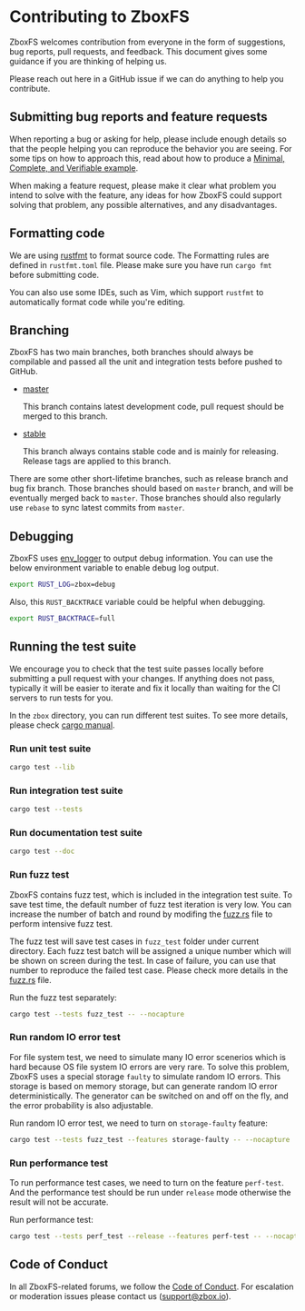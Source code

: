 # Contributing to ZboxFS

ZboxFS welcomes contribution from everyone in the form of suggestions, bug
reports, pull requests, and feedback. This document gives some guidance if you
are thinking of helping us.

Please reach out here in a GitHub issue if we can do anything to help you
contribute.

## Submitting bug reports and feature requests

When reporting a bug or asking for help, please include enough details so that
the people helping you can reproduce the behavior you are seeing. For some tips
on how to approach this, read about how to produce a [Minimal, Complete, and
Verifiable example].

[Minimal, Complete, and Verifiable example]: https://stackoverflow.com/help/mcve

When making a feature request, please make it clear what problem you intend to
solve with the feature, any ideas for how ZboxFS could support solving that
problem, any possible alternatives, and any disadvantages.

## Formatting code

We are using [rustfmt](https://github.com/rust-lang-nursery/rustfmt) to format
source code. The Formatting rules are defined in `rustfmt.toml` file. Please
make sure you have run `cargo fmt` before submitting code.

You can also use some IDEs, such as Vim, which support `rustfmt` to
automatically format code while you're editing.

## Branching

ZboxFS has two main branches, both branches should always be compilable and
passed all the unit and integration tests before pushed to GitHub.

- [master](https://github.com/zboxfs/zbox/tree/master)

  This branch contains latest development code, pull request should be merged
  to this branch.

- [stable](https://github.com/zboxfs/zbox/tree/stable)

  This branch always contains stable code and is mainly for releasing. Release
  tags are applied to this branch.

There are some other short-lifetime branches, such as release branch and bug
fix branch. Those branches should based on `master` branch, and will be
eventually merged back to `master`. Those branches should also regularly use
`rebase` to sync latest commits from `master`.

## Debugging

ZboxFS uses [env_logger](https://crates.io/crates/env_logger) to output debug
information. You can use the below environment variable to enable debug log
output.

```bash
export RUST_LOG=zbox=debug
```

Also, this `RUST_BACKTRACE` variable could be helpful when debugging.

```bash
export RUST_BACKTRACE=full
```

## Running the test suite

We encourage you to check that the test suite passes locally before submitting a
pull request with your changes. If anything does not pass, typically it will be
easier to iterate and fix it locally than waiting for the CI servers to run
tests for you.

In the `zbox` directory, you can run different test suites. To see more
details, please check [cargo manual](http://doc.crates.io/guide.html).

### Run unit test suite

```bash
cargo test --lib
```

### Run integration test suite

```bash
cargo test --tests
```

### Run documentation test suite

```bash
cargo test --doc
```

### Run fuzz test

ZboxFS contains fuzz test, which is included in the integration test suite.
To save test time, the default number of fuzz test iteration is very low.
You can increase the number of batch and round by modifing the
[fuzz.rs](tests/fuzz.rs) file to perform intensive fuzz test.

The fuzz test will save test cases in `fuzz_test` folder under current
directory. Each fuzz test batch will be assigned a unique number which will be
shown on screen during the test. In case of failure, you can use that number to
reproduce the failed test case. Please check more details in the
[fuzz.rs](tests/fuzz.rs) file.

Run the fuzz test separately:

 ```bash
 cargo test --tests fuzz_test -- --nocapture
 ```

### Run random IO error test

For file system test, we need to simulate many IO error scenerios which is
hard because OS file system IO errors are very rare. To solve this problem,
ZboxFS uses a special storage `faulty` to simulate random IO errors. This storage
is based on memory storage, but can generate random IO error deterministically.
The generator can be switched on and off on the fly, and the error probability
is also adjustable.

Run random IO error test, we need to turn on `storage-faulty` feature:

```bash
cargo test --tests fuzz_test --features storage-faulty -- --nocapture
```

### Run performance test

To run performance test cases, we need to turn on the feature `perf-test`. And
the performance test should be run under `release` mode otherwise the result
will not be accurate.

Run performance test:

```bash
cargo test --tests perf_test --release --features perf-test -- --nocapture
```

## Code of Conduct

In all ZboxFS-related forums, we follow the [Code of Conduct](CODE_OF_CONDUCT.md).
For escalation or moderation issues please contact us (support@zbox.io).

